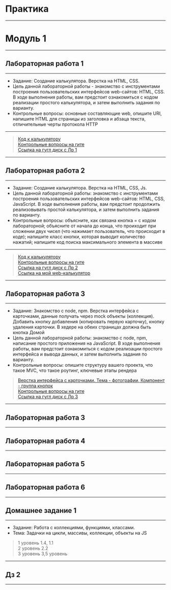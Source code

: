 # Практика
***
# Модуль 1
***
## Лабораторная работа 1
***
- Задание: Создание калькулятора. Верстка на HTML, CSS.
- Цель данной лабораторной работы - знакомство с инструментами построения пользовательских интерфейсов web-сайтов: HTML, CSS. В ходе выполнения работы, вам предстоит ознакомиться с кодом реализации простого калькулятора, и затем выполнить задания по варианту.
- Контрольные вопросы: основные составляющие web, опишите URI, напишите HTML для страницы из заголовка и абзаца текста, отличительные черты протокола HTTP
***
>[Код к калькулятору](https://github.com/Lisichka-Ju/practica/tree/main/laba_1/calculator)  
>[Контрольные вопросы на гите](https://github.com/Lisichka-Ju/practica/blob/main/laba_1/README.md)  
>[Ссылка на гугл диск с Лр 1](https://docs.google.com/document/d/1DlGRG0Inf5STZ9WcFQKX9zGPzgDnauub/edit)  
***
## Лабораторная работа 2
***
- Задание: Создание калькулятора. Верстка на HTML, CSS, Js.
- Цель данной лабораторной работы: знакомство с инструментами построения пользовательских интерфейсов web-сайтов: HTML, CSS, JavaScript. В ходе выполнения работы, вам предстоит продолжить реализовывать простой калькулятора, и затем выполнить задания по варианту.
- Контрольные вопросы: объясните, как связана кнопка = с кодом лабораторной; объясните от начала до конца, что проиходит при сложении двух чисел (что нажимает пользователь, что происходит в коде); напишите класс кнопки, которая выводит количество нажатий; напишите код поиска максимального элемента в массиве
***
>[Код к калькулятору](https://github.com/Lisichka-Ju/practica/tree/main/laba_2/calculator%20laba2)  
>[Контрольные вопросы на гите](https://github.com/Lisichka-Ju/practica/blob/main/laba_2/README.md)  
>[Ссылка на гугл диск с Лр 2](https://docs.google.com/document/d/1O_aWV6rSYEi16wdbfGLY6GvMcDrq5dmq/edit)  
>[Ссылка на мой web-калькулятор](https://lisichka-ju.github.io/Calc/index.html)
***
## Лабораторная работа 3
***
-	Задание: Знакомство с node, npm. Верстка интерфейса с карточками, данные получать через mock объекты (коллекция). Добавить кнопку добавления (копировать первую карточку), кнопку удаления карточки. В хедере на обеих страницах должна быть кнопка Домой
-	Цель данной лабораторной работы: знакомство с node, npm, написание простого приложения на JavaScript. В ходе выполнения работы, вам предстоит ознакомиться с кодом реализации простого интерфейса и вывода данных, и затем выполнить задания по варианту.
-	Контрольные вопросы: опишите структуру вашего проекта, что такое MVC, что такое роутинг, ключевые этапы рендера
>[Верстка интерфейса с карточками. Тема - фотографии, Компонент - группа кнопок](https://github.com/Lisichka-Ju/practica/tree/main/laba_3)  
>[Контрольные вопросы на гите](https://github.com/Lisichka-Ju/practica/blob/main/laba_3/README.md)  
>[Ссылка на гугл диск с Лр 3](https://docs.google.com/document/d/1jMvUkAr2BVUFeS4oqygDHm9Aj3_Oo9XK/edit)
***
## Лабораторная работа 3
***
## Лабораторная работа 4
***
## Лабораторная работа 5
***
## Лабораторная работа 6
***
## Домашнее задание 1
***
- Задание: Работа с коллекциями, функциями, классами.
- Тема: Задачки на цикли, массивы, коллекции, объекты на JS
> 1 уровень  1.4, 1.1  
> 2 уровень  2.2  
> 3 уровень
> 3,5 уровень




***
## Дз 2
***
